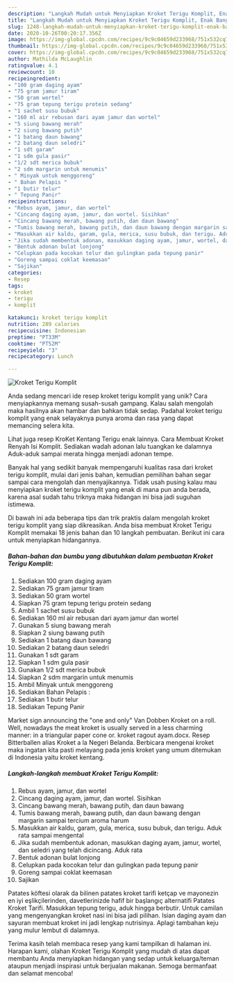 ```yaml
---
description: "Langkah Mudah untuk Menyiapkan Kroket Terigu Komplit, Enak Banget"
title: "Langkah Mudah untuk Menyiapkan Kroket Terigu Komplit, Enak Banget"
slug: 1248-langkah-mudah-untuk-menyiapkan-kroket-terigu-komplit-enak-banget
date: 2020-10-26T00:20:17.356Z
image: https://img-global.cpcdn.com/recipes/9c9c04659d233968/751x532cq70/kroket-terigu-komplit-foto-resep-utama.jpg
thumbnail: https://img-global.cpcdn.com/recipes/9c9c04659d233968/751x532cq70/kroket-terigu-komplit-foto-resep-utama.jpg
cover: https://img-global.cpcdn.com/recipes/9c9c04659d233968/751x532cq70/kroket-terigu-komplit-foto-resep-utama.jpg
author: Mathilda McLaughlin
ratingvalue: 4.1
reviewcount: 10
recipeingredient:
- "100 gram daging ayam"
- "75 gram jamur tiram"
- "50 gram wortel"
- "75 gram tepung terigu protein sedang"
- "1 sachet susu bubuk"
- "160 ml air rebusan dari ayam jamur dan wortel"
- "5 siung bawang merah"
- "2 siung bawang putih"
- "1 batang daun bawang"
- "2 batang daun seledri"
- "1 sdt garam"
- "1 sdm gula pasir"
- "1/2 sdt merica bubuk"
- "2 sdm margarin untuk menumis"
- " Minyak untuk menggoreng"
- " Bahan Pelapis "
- "1 butir telur"
- " Tepung Panir"
recipeinstructions:
- "Rebus ayam, jamur, dan wortel"
- "Cincang daging ayam, jamur, dan wortel. Sisihkan"
- "Cincang bawang merah, bawang putih, dan daun bawang"
- "Tumis bawang merah, bawang putih, dan daun bawang dengan margarin sampai tercium aroma harum"
- "Masukkan air kaldu, garam, gula, merica, susu bubuk, dan terigu. Aduk rata sampai mengental"
- "Jika sudah membentuk adonan, masukkan daging ayam, jamur, wortel, dan seledri yang telah dicincang. Aduk rata"
- "Bentuk adonan bulat lonjong"
- "Celupkan pada kocokan telur dan gulingkan pada tepung panir"
- "Goreng sampai coklat keemasan"
- "Sajikan"
categories:
- Resep
tags:
- kroket
- terigu
- komplit

katakunci: kroket terigu komplit 
nutrition: 289 calories
recipecuisine: Indonesian
preptime: "PT33M"
cooktime: "PT52M"
recipeyield: "3"
recipecategory: Lunch

---
```



![Kroket Terigu Komplit](https://img-global.cpcdn.com/recipes/9c9c04659d233968/751x532cq70/kroket-terigu-komplit-foto-resep-utama.jpg)

Anda sedang mencari ide resep kroket terigu komplit yang unik? Cara menyiapkannya memang susah-susah gampang. Kalau salah mengolah maka hasilnya akan hambar dan bahkan tidak sedap. Padahal kroket terigu komplit yang enak selayaknya punya aroma dan rasa yang dapat memancing selera kita.

Lihat juga resep KroKet Kentang Terigu enak lainnya. Cara Membuat Kroket Renyah Isi Komplit. Sediakan wadah adonan lalu tuangkan ke dalamnya Aduk-aduk sampai merata hingga menjadi adonan tempe.

Banyak hal yang sedikit banyak mempengaruhi kualitas rasa dari kroket terigu komplit, mulai dari jenis bahan, kemudian pemilihan bahan segar sampai cara mengolah dan menyajikannya. Tidak usah pusing kalau mau menyiapkan kroket terigu komplit yang enak di mana pun anda berada, karena asal sudah tahu triknya maka hidangan ini bisa jadi suguhan istimewa.


Di bawah ini ada beberapa tips dan trik praktis dalam mengolah kroket terigu komplit yang siap dikreasikan. Anda bisa membuat Kroket Terigu Komplit memakai 18 jenis bahan dan 10 langkah pembuatan. Berikut ini cara untuk menyiapkan hidangannya.

<!--inarticleads1-->

##### Bahan-bahan dan bumbu yang dibutuhkan dalam pembuatan Kroket Terigu Komplit:

1. Sediakan 100 gram daging ayam
1. Sediakan 75 gram jamur tiram
1. Sediakan 50 gram wortel
1. Siapkan 75 gram tepung terigu protein sedang
1. Ambil 1 sachet susu bubuk
1. Sediakan 160 ml air rebusan dari ayam jamur dan wortel
1. Gunakan 5 siung bawang merah
1. Siapkan 2 siung bawang putih
1. Sediakan 1 batang daun bawang
1. Sediakan 2 batang daun seledri
1. Gunakan 1 sdt garam
1. Siapkan 1 sdm gula pasir
1. Gunakan 1/2 sdt merica bubuk
1. Siapkan 2 sdm margarin untuk menumis
1. Ambil  Minyak untuk menggoreng
1. Sediakan  Bahan Pelapis :
1. Sediakan 1 butir telur
1. Sediakan  Tepung Panir


Market sign announcing the &#34;one and only&#34; Van Dobben Kroket on a roll. Well, nowadays the meat kroket is usually served in a less charming manner: in a triangular paper cone or. kroket ragout ayam.docx. Resep Bitterballen alias Kroket a la Negeri Belanda. Berbicara mengenai kroket maka ingatan kita pasti melayang pada jenis kroket yang umum ditemukan di Indonesia yaitu kroket kentang. 

<!--inarticleads2-->

##### Langkah-langkah membuat Kroket Terigu Komplit:

1. Rebus ayam, jamur, dan wortel
1. Cincang daging ayam, jamur, dan wortel. Sisihkan
1. Cincang bawang merah, bawang putih, dan daun bawang
1. Tumis bawang merah, bawang putih, dan daun bawang dengan margarin sampai tercium aroma harum
1. Masukkan air kaldu, garam, gula, merica, susu bubuk, dan terigu. Aduk rata sampai mengental
1. Jika sudah membentuk adonan, masukkan daging ayam, jamur, wortel, dan seledri yang telah dicincang. Aduk rata
1. Bentuk adonan bulat lonjong
1. Celupkan pada kocokan telur dan gulingkan pada tepung panir
1. Goreng sampai coklat keemasan
1. Sajikan


Patates köftesi olarak da bilinen patates kroket tarifi ketçap ve mayonezin en iyi eşlikçilerinden, davetlerinizde hafif bir başlangıç alternatifi Patates Kroket Tarifi. Masukkan tepung terigu, aduk hingga berbutir. Untuk camilan yang mengenyangkan kroket nasi ini bisa jadi pilihan. Isian daging ayam dan sayuran membuat kroket ini jadi lengkap nutrisinya. Aplagi tambahan keju yang mulur lembut di dalamnya. 

Terima kasih telah membaca resep yang kami tampilkan di halaman ini. Harapan kami, olahan Kroket Terigu Komplit yang mudah di atas dapat membantu Anda menyiapkan hidangan yang sedap untuk keluarga/teman ataupun menjadi inspirasi untuk berjualan makanan. Semoga bermanfaat dan selamat mencoba!
